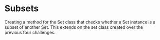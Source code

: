 # Subsets

Creating a method for the Set class that checks whether a Set instance is a subset of another Set. This extends on the set class created over the previous four challenges.